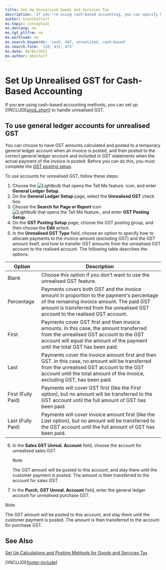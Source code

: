 ```yaml
---
title: Set Up Unrealised Goods and Services Tax
description: 'If you''re using cash-based accounting, you can specify how to handle unrealised GST for sales and purchases.'
author: brentholtorf
ms.topic: conceptual
ms.devlang: na
ms.tgt_pltfrm: na
ms.workload: na
ms.search.keywords: 'cash, VAT, unrealized, cash-based'
ms.search.form: '118, 472, 473'
ms.date: 04/01/2021
ms.author: bholtorf
---
```


# <a name="set-up-unrealized-vat-for-cash-based-accounting" />Set Up Unrealised GST for Cash-Based Accounting

If you are using cash-based accounting methods, you can set up [!INCLUDE[prod_short](includes/prod_short.md)] to handle unrealised GST.

## <a name="to-use-general-ledger-accounts-for-unrealized-vat" />To use general ledger accounts for unrealised GST

You can choose to have GST amounts calculated and posted to a temporary general ledger account when an invoice is posted, and then posted to the correct general ledger account and included in GST statements when the actual payment of the invoice is posted. Before you can do this, you must complete the [GST posting setup](finance-setup-vat.md).

To use accounts for unrealised GST, follow these steps:

1. Choose the ![Lightbulb that opens the Tell Me feature.](media/ui-search/search_small.png "Tell me what you want to do") icon, and enter **General Ledger Setup**.
2. On the **General Ledger Setup** page, select the **Unrealised GST** check box.
3. Choose the **Search for Page or Report** icon ![Lightbulb that opens the Tell Me feature.](media/ui-search/search_small.png "Tell me what you want to do"), and enter **GST Posting Setup**.
4. On the **GST Posting Setup** page, choose the GST posting group, and then choose the **Edit** action.
5. In the **Unrealised GST Type** field, choose an option to specify how to allocate payments to the invoice amount (excluding GST) and the GST amount itself, and how to transfer GST amounts from the unrealised GST account to the realised account. The following table describes the options.

| Option | Description |
| --- | --- |
| Blank | Choose this option if you don't want to use the unrealised GST feature. |
| Percentage | Payments covers both GST and the invoice amount in proportion to the payment's percentage of the remaining invoice amount. The paid GST amount is transferred from the unrealised GST account to the realised GST account. |
| First | Payments cover GST first and then invoice amounts. In this case, the amount transferred from the unrealised GST account to the GST account will equal the amount of the payment until the total GST has been paid. |
| Last | Payments cover the invoice amount first and then GST. In this case, no amount will be transferred from the unrealised GST account to the GST account until the total amount of the invoice, excluding GST, has been paid. |
| First (Fully Paid) | Payments will cover GST first (like the _First_ option), but no amount will be transferred to the GST account until the full amount of GST has been paid. |
| Last (Fully Paid) | Payments will cover invoice amount first (like the _Last_ option), but no amount will be transferred to the GST account until the full amount of GST has been paid. |

6. In the **Sales GST Unreal. Account** field, choose the account for unrealised sales GST.

    > [!NOTE]  
    > The GST amount will be posted to this account, and stay there until the customer payment is posted. The amount is then transferred to the account for sales GST.
7. In the **Purch. GST Unreal. Account** field, enter the general ledger account for unrealised purchase GST.

> [!NOTE]  
> The GST amount will be posted to this account, and stay there until the customer payment is posted. The amount is then transferred to the account for purchase GST.

## <a name="see-also" />See Also
[Set Up Calculations and Posting Methods for Goods and Services Tax](finance-setup-vat.md)

[!INCLUDE[footer-include](includes/footer-banner.md)]
